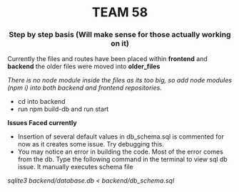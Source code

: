 <h1 align="center">TEAM 58</h1>

<h3 align="center">Step by step basis (Will make sense for those actually working on it)</h3>

Currently the files and routes have been placed within **frontend** and **backend** the older files were moved into **older_files**

*There is no node module inside the files as its too big, so add node modules (npm i) into both backend and frontend repositories.*

- cd into backend
- run npm build-db and run start

**Issues Faced currently**
- Insertion of several default values in db_schema.sql is commented for now as it creates some issue. Try debugging this.
- You may notice an error in building the code. Most of the error comes from the db. Type the following command in the terminal to view sql db issue. It manually executes schema file 

*sqlite3 backend/database.db < backend/db_schema.sql*
